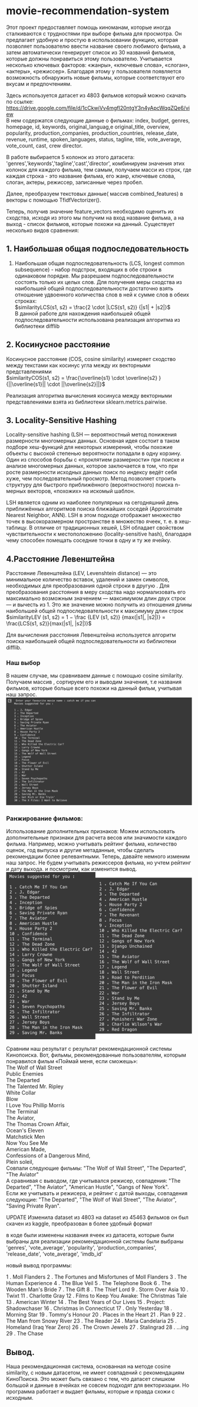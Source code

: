 # movie-recommendation-system

Этот проект предоставляет помощь киноманам, которые иногда сталкиваются с трудностями при выборе фильма для просмотра. Он предлагает удобную и простую в использовании функцию, которая позволяет пользователю ввести название своего любимого фильма, а затем автоматически генерирует список из 30 названий фильмов, которые должны понравиться этому пользователю.
Учитывается несколько ключевых факторов: «жанры», «ключевые слова», «слоган», «актеры», «режиссер». Благодаря этому у пользователя появляется возможность обнаружить новые фильмы, которые соответствуют его вкусам и предпочтениям. <br/>

Здесь используется датасет из 4803 фильмов который можно скачать по ссылке: https://drive.google.com/file/d/1cCkwiVv4mgfl20ntgY3n4yApcWqqZQe6/view<br/>
В нем содержатся следующие данные о фильмах: index, budget, genres, homepage, id, keywords, original_languag,e original_title, overview, popularity, production_companies, production_countries, release_date, revenue, 
runtime, spoken_languages, status, tagline, title, vote_average, vote_count, cast, crew director. <br/>

В работе выбирается 5 колонок из этого датасета: 'genres','keywords','tagline','cast','director', комбинируем значения этих колонок для каждого фильма, тем самым, получаем масси из строк, где каждая строка - это название фильма, его жанр, ключевые слова, слоган, актеры, режиссер, записанные через пробел.<br/>

Далее, преобразуем текстовых данные( массив combined_features) в векторы с помощью TfidfVectorizer().<br/>

Теперь, получив значение feature_vectors необходимо оценить их сходства, исходя из этого мы получим на вход название фильма, а на выход - список фильмов, которые похожи на данный.
Существует несколько видов сравнения: <br/>
## 1. Наибольшая общая подпоследовательность
1. Наибольшая общая подпоследовательность (LCS, longest common subsequence) - набор подстрок, входящих в обе строки в одинаковом
порядке. Мы разрешаем подпоследовательности состоять только их целых слов. Для получения меры сходства из наибольшей
общей подпоследовательности достаточно взять отношение удвоенного
количества слов в ней к сумме слов в обеих строках:<br/>
$similarityLCS(s1, s2) = \frac{2 \cdot |LCS(s1, s2)} {|s1| + |s2|}$<br/>
В данной работе для нахождения наибольшей общей подпоследовательности использована реализация алгоритма из библиотеки difflib<br/>
## 2. Косинусное расстояние<br/>
Косинусное расстояние (COS, cosine similarity) измеряет сходство
между текстами как косинус угла между их векторными представлениями <br/>
$similarityCOS(s1, s2) = \frac{\overline{s1} \cdot \overline{s2} }{||\overline{s1}|| \cdot ||\overline{s2}||}$ <br/>

Реализация алгоритма вычисления косинуса между векторными представлениями взята из библиотеки sklearn.metrics.pairwise.<br/>
## 3. Locality-Sensitive Hashing <br/>
Locality-sensitive hashing (LSH — вероятностный метод понижения размерности многомерных данных. Основная идея состоит в таком подборе хеш-функций для некоторых измерений, чтобы похожие объекты с высокой степенью вероятности попадали в одну корзину. Один из способов борьбы с «проклятием размерности» при поиске и анализе многомерных данных, которое заключается в том, что при росте размерности исходных данных поиск по индексу ведёт себя хуже, чем последовательный просмотр. Метод позволяет строить структуру для быстрого приближённого (вероятностного) поиска n-мерных векторов, «похожих» на искомый шаблон.

LSH является одним из наиболее популярных на сегодняшний день приближённых алгоритмов поиска ближайших соседей (Approximate Nearest Neighbor, ANN). LSH в этом подходе отображает множество точек в высокоразмерном пространстве в множество ячеек, т. е. в хеш-таблицу. В отличие от традиционных хешей, LSH обладает свойством чувствительности к местоположению (locality-sensitive hash), благодаря чему способен помещать соседние точки в одну и ту же ячейку.<br/>
## 4.Расстояние Левенштейна <br/>
Расстояние Левенштейна (LEV, Levenshtein distance) — это минимальное количество вставок, удалений и замен символов, необходимых
для преобразования одной строки в другую . Для преобразования
расстояния в меру сходства надо нормализовать его максимально возможным значением — максимумом длин двух строк — и вычесть из 1.
Это же значение можно получить из отношения длины наибольшей
общей подпоследовательности к максимуму длин строк <br/>
$similarityLEV (s1, s2) = 1 − \frac {LEV (s1, s2)} {max(|s1|, |s2|)} = \frac{LCS(s1, s2)}{max(|s1|, |s2|)}$ <br/>

Для вычисления расстояния Левенштейна используется алгоритм поиска наибольшей общей подпоследовательности из
библиотеки difflib.<br/>
### Наш выбор
В нашем случае, мы сравниваем данные с помощью cosine similarity. Получаем массив , сортируем его и выводим значения, т.е названия фильмов, которые больше всего похожи на данный фильм, учитывая наш запрос. <br/>
![Image alt](https://github.com/sitoramonova/movie-recommendation-system/blob/main/%D0%A1%D0%BD%D0%B8%D0%BC%D0%BE%D0%BA%20%D1%8D%D0%BA%D1%80%D0%B0%D0%BD%D0%B0%202024-03-11%20%D0%B2%2003.04.25.png)

### Ранжирование фильмов:
Использование дополнительных признаков: Mожем использовать дополнительные признаки для расчета весов или значимости каждого фильма. Например, можно учитывать рейтинг фильма, количество оценок, год выпуска и другие метаданные, чтобы сделать рекомендации более релевантными.
Теперь, давайте немного изменим наш запрос. Не будем учитывать режиссеров фильма, но учтем рейтинг и дату выхода. и посмотрим, как изменится вывод.<br/> 
![Image alt](https://github.com/sitoramonova/movie-recommendation-system/blob/main/m_merged.png) <br/>

Сравним наш результат с результат рекомендационной системы Кинопоиска. Вот, фильмы, рекомендованные пользователям, которым понравился фильм «Поймай меня, если сможешь»: <br/>
The Wolf of Wall Street<br/>
Public Enemies<br/>
The Departed<br/>
The Talented Mr. Ripley<br/>
White Collar<br/>
Blow<br/>
I Love You Phillip Morris<br/>
The Terminal<br/>
The Aviator,<br/>
The Thomas Crown Affair,<br/>
Ocean's Eleven<br/>
Matchstick Men<br/>
Now You See Me<br/>
American Made,<br/>
Confessions of a Dangerous Mind,<br/>
Plein soleil,<br/>
Совпали следующие фильмы: "The Wolf of Wall Street", "The Departed", "The Aviator"<br/>
А сравнивая с выводом, где учитывался режисер, совпадения: "The Departed", "The Aviator", "American Hustle", "Gangs of New York". <br/>
Если же учитывать и режисера, и рейтинг с датой выходы, совпадения следующие: "The Departed", "The Wolf of Wall Street", "The Aviator", "Saving Private Ryan".


UPDATE
Изменила dataset из 4803  на dataset из 45463 фильмов
он был скачен из kaggle, преобразован в более удобный формат

в коде были изменены названия ячеек из датасета, которые были выбраны для реализации рекомендационной системы
были выбраны 'genres', 'vote_average', 'popularity', 'production_companies', 'release_date', 'vote_average', 'imdb_id'

новый вывод программы:

1 . Moll Flanders
2 . The Fortunes and Misfortunes of Moll Flanders
3 . The Human Experience
4 . The Blue Veil
5 . The Telephone Book
6 . The Wooden Man's Bride
7 . The Gift
8 . The Thief Lord
9 . Storm Over Asia
10 . Twixt
11 . Charlotte Gray
12 . Films to Keep You Awake: The Christmas Tale
13 . American Winter
14 . The Best Years of Our Lives
15 . Project: Shadowchaser
16 . Christmas in Connecticut
17 . Only Yesterday
18 . Morning Star
19 . Tommy's Honour
20 . Places in the Heart
21 . Plan 9
22 . The Man from Snowy River
23 . The Reader
24 . María Candelaria
25 . Homeland (Iraq Year Zero)
26 . The Crown Jewels
27 . Stalingrad
28 . ...ing
29 . The Chase

## Вывод.
Наша рекомендационная система, основанная на методе cosine similarity, с новым датасетом, не имеет совпадений с рекомендациям КиноПоиска.
Это может быть связано с тем, что датасет слишком большой и данные в ячейках не совсем подходят для векторизации.
Но программа работает и выдает фильмы, которые и правда схожи с исходным.

